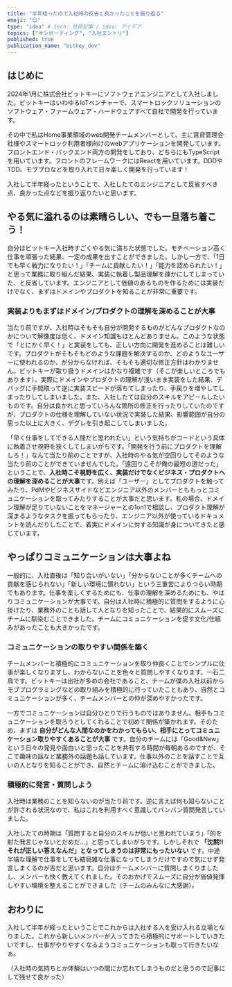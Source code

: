 ```yaml
---
title: "半年経ったので入社時の反省と良かったことを振り返る"
emoji: "😊"
type: "idea" # tech: 技術記事 / idea: アイデア
topics: ["オンボーディング", "入社エントリ"]
published: true
publication_name: "bitkey_dev"
---
```


## はじめに

2024年1月に株式会社ビットキーにソフトウェアエンジニアとして入社しました。ビットキーはいわゆるIoTベンチャーで、スマートロックソリューションのソフトウェア・ファームウェア・ハードウェアすべて自社で開発を行っています。

その中で私はHome事業領域のweb開発チームメンバーとして、主に賃貸管理会社様やスマートロック利用者様向けのwebアプリケーションを開発しています。フロントエンド・バックエンド両方の開発をしており、どちらにもTypeScriptを用いています。フロントのフレームワークにはReactを用いています。DDDやTDD、モブプロなどを取り入れて日々楽しく開発を行っています！

入社して半年経ったということで、入社したてのエンジニアとして反省すべき点、良かった点などを振り返りたいと思います。

## やる気に溢れるのは素晴らしい、でも一旦落ち着こう！

自分はビットキー入社時すごくやる気に満ちた状態でした。モチベーション高く仕事を頑張った結果、一定の成果を出すことができました。しかし一方で、「1日でも早く戦力になりたい！」「チームに貢献したい！」「能力を認められたい！」と思って業務に取り組んだ結果、実装に執着し製品理解を疎かにしてしまっていた、と反省しています。エンジニアとして価値のあるものを作るためには実装だけでなく、まずはドメインやプロダクトを知ることが非常に重要です。

### 実装よりもまずはドメイン/プロダクトの理解を深めることが大事

当たり前ですが、入社時はそもそも自分が開発するものがどんなプロダクトなのかについて解像度は低く、ドメイン知識もほとんどありません。このような状態で「とにかく早く！」と実装をしても、正しい方向に開発を進めることは難しいです。プロダクトがそもそもどのような課題を解決するのか、どのようなユーザーに使われるのか、が分からなければ、そもそも適切な修正方針はわかりません。ビットキーが取り扱うドメインはかなり複雑です（そこが楽しいところでもあります）。実際にドメインやプロダクトの理解が浅いまま実装をした結果、デバッグに手間取って逆に実装スピードが落ちてしまったり、手戻りを増やしてしまったりしてしまいました。また、入社したては自分のスキルをアピールしたいものです。自分は良かれと思っていろんな箇所の修正を行ったりしていたのですが、プロダクトの仕様を理解していない状況で実装した結果、影響範囲が自分の思った以上に大きく、デグレを引き起こしてしまいました。

「早く仕事をしてできる人間だと思われたい」という気持ちがコードという具体に執着させ視野を狭くしてしまいがちです。「開発を行う前にプロダクトを理解しろ！」なんて当たり前のことですが、入社時のやる気が空回りしてそのような当たり前のことができていませんでした。「遠回りこそが俺の最短の道だった」ということで、**入社時こそ視野を広く、実装だけでなくビジネス・プロダクトへの理解を深めることが大事**です。例えば「ユーザー」としてプロダクトを触ってみたり、PdMやビジネスサイドなどエンジニア以外のメンバーとももっとコミュニケーションを取ってみたりすることが大事だと思います。私の場合、ドメイン理解が足りていないことをマネージャーとの1on1で相談し、プロダクト理解が深まるようなタスクを振ってもらったり、エンジニア以外が使っているドキュメントを読んだりしたことで、着実にドメインに対する知識が身についてきたと感じています。

## やっぱりコミュニケーションは大事よね

一般的に、入社直後は「知り合いがいない」「分からないことが多くチームへの貢献を感じられない」「新しい環境に慣れない」という三重苦によりつらい時期でもあります。仕事を楽しくするためにも、仕事の理解を深めるためにも、やはりコミュニケーションが大事です。自分は入社時に積極的に質問をするように心掛けたり、業務外のことも話して人となりを知ったことで、結果的にスムーズにチームに馴染むことできました。チームにコミュニケーションを促す文化/仕組みがあったことも大きかったです。

### コミュニケーションの取りやすい関係を築く

チームメンバーと積極的にコミュニケーションを取り仲良くことでシンプルに仕事が楽しくなりますし、わからないことを色々と質問しやすくなります。一石二鳥です。ビットキーは出社が多めの会社であること、チームが僕の入社以前からモブプログラミングなどの取り組みを積極的に行っていたこともあり、自然とコミュニケーションが多く、チームメンバーとの仲が深めやすかったです。

一方でコミュニケーションは自分ひとりで行うものではありません。相手もコミュニケーションを取ろうとしてくれることで初めて関係が築かれます。そのため、まずは **自分がどんな人間なのかをわかってもらい、相手にとってコミュニケーション取りやすくあることが大事** です。自分のチームには「Good&New」という日々の発見や面白いと思ったことを共有する時間が毎朝あるのですが、そこで趣味の話など業務外の話題も話しています。仕事以外のことを話すことで互いの人となりを知ることができ、自然とチームに溶け込むことができました。

### 積極的に発言・質問しよう

入社時は業務のことを知らないのが当たり前です。逆に言えば何も知らないことが許される状況なので、私はこれを利用すべく意識してバンバン質問発言していました。

入社したての時期は「質問すると自分のスキルが低いと思われていまう」「的を射た発言じゃないとだめだ...」と思ってしまいがちです。しかしそれで **「沈黙!!それが正しい答えなんだ」となってしまうのは非常にもったいない** です。中途半端な理解で仕事をしても結局雑な仕事になってしまうだけですので気にせず発言しまくるのが吉だと思います。自分はチームメンバーに質問しまくりましたし、メンバーも快く教えてくれました。そのおかげでスムーズに自分が価値発揮しやすい環境を整えることができました（チームのみんなに大感謝）。

## おわりに

入社して半年が経ったということでこれからは入社する人を受け入れる立場となりました。これから新しいメンバーが入ってきたら積極的にサポートしていきたいですし、仕事がやりやすくなるようコミュニケーションも取って行きたいなぁ。

（入社時の気持ちとか体験はいつの間にか忘れてしまうものだと思うので記事にして残せて良かった）
